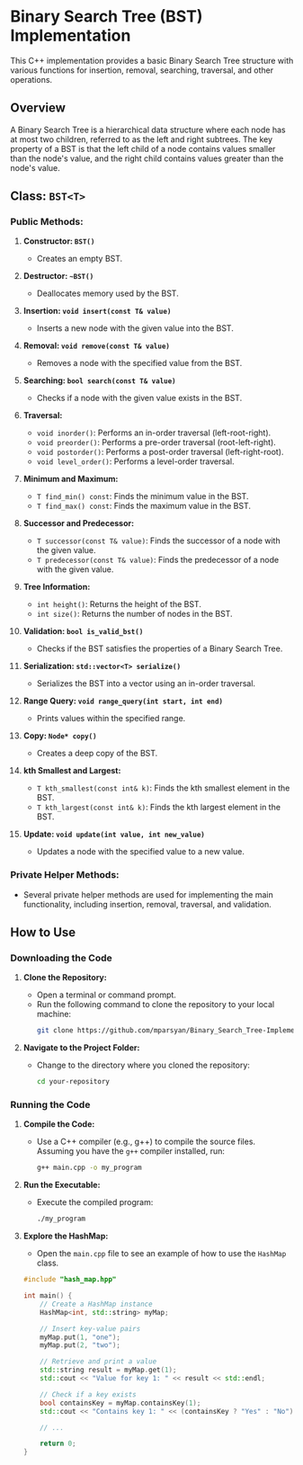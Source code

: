 # Binary Search Tree (BST) Implementation

This C++ implementation provides a basic Binary Search Tree structure with various functions for insertion, removal, searching, traversal, and other operations.

## Overview

A Binary Search Tree is a hierarchical data structure where each node has at most two children, referred to as the left and right subtrees. The key property of a BST is that the left child of a node contains values smaller than the node's value, and the right child contains values greater than the node's value.

## Class: `BST<T>`

### Public Methods:

1. **Constructor: `BST()`**
   - Creates an empty BST.

2. **Destructor: `~BST()`**
   - Deallocates memory used by the BST.

3. **Insertion: `void insert(const T& value)`**
   - Inserts a new node with the given value into the BST.

4. **Removal: `void remove(const T& value)`**
   - Removes a node with the specified value from the BST.

5. **Searching: `bool search(const T& value)`**
   - Checks if a node with the given value exists in the BST.

6. **Traversal:**
   - `void inorder()`: Performs an in-order traversal (left-root-right).
   - `void preorder()`: Performs a pre-order traversal (root-left-right).
   - `void postorder()`: Performs a post-order traversal (left-right-root).
   - `void level_order()`: Performs a level-order traversal.

7. **Minimum and Maximum:**
   - `T find_min() const`: Finds the minimum value in the BST.
   - `T find_max() const`: Finds the maximum value in the BST.

8. **Successor and Predecessor:**
   - `T successor(const T& value)`: Finds the successor of a node with the given value.
   - `T predecessor(const T& value)`: Finds the predecessor of a node with the given value.

9. **Tree Information:**
   - `int height()`: Returns the height of the BST.
   - `int size()`: Returns the number of nodes in the BST.

10. **Validation: `bool is_valid_bst()`**
    - Checks if the BST satisfies the properties of a Binary Search Tree.

11. **Serialization: `std::vector<T> serialize()`**
    - Serializes the BST into a vector using an in-order traversal.

12. **Range Query: `void range_query(int start, int end)`**
    - Prints values within the specified range.

13. **Copy: `Node* copy()`**
    - Creates a deep copy of the BST.

14. **kth Smallest and Largest:**
    - `T kth_smallest(const int& k)`: Finds the kth smallest element in the BST.
    - `T kth_largest(const int& k)`: Finds the kth largest element in the BST.

15. **Update: `void update(int value, int new_value)`**
    - Updates a node with the specified value to a new value.

### Private Helper Methods:

- Several private helper methods are used for implementing the main functionality, including insertion, removal, traversal, and validation.




## How to Use

### Downloading the Code

1. **Clone the Repository:**
   - Open a terminal or command prompt.
   - Run the following command to clone the repository to your local machine:
     ```bash
     git clone https://github.com/mparsyan/Binary_Search_Tree-Implementation.git
     ```

2. **Navigate to the Project Folder:**
   - Change to the directory where you cloned the repository:
     ```bash
     cd your-repository
     ```

### Running the Code

1. **Compile the Code:**
   - Use a C++ compiler (e.g., g++) to compile the source files. Assuming you have the `g++` compiler installed, run:
     ```bash
     g++ main.cpp -o my_program
     ```

2. **Run the Executable:**
   - Execute the compiled program:
     ```bash
     ./my_program
     ```

3. **Explore the HashMap:**
   - Open the `main.cpp` file to see an example of how to use the `HashMap` class.

   ```cpp
   #include "hash_map.hpp"

   int main() {
       // Create a HashMap instance
       HashMap<int, std::string> myMap;

       // Insert key-value pairs
       myMap.put(1, "one");
       myMap.put(2, "two");

       // Retrieve and print a value
       std::string result = myMap.get(1);
       std::cout << "Value for key 1: " << result << std::endl;

       // Check if a key exists
       bool containsKey = myMap.containsKey(1);
       std::cout << "Contains key 1: " << (containsKey ? "Yes" : "No") << std::endl;

       // ...

       return 0;
   }
